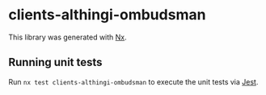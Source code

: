 # clients-althingi-ombudsman

This library was generated with [Nx](https://nx.dev).

## Running unit tests

Run `nx test clients-althingi-ombudsman` to execute the unit tests via [Jest](https://jestjs.io).
